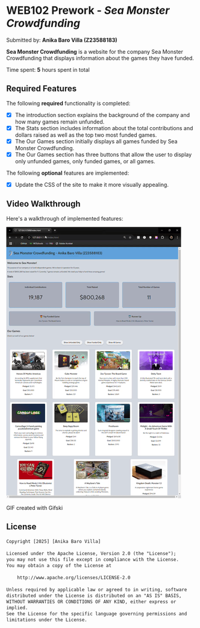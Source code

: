 # WEB102 Prework - *Sea Monster Crowdfunding*

Submitted by: **Anika Baro Villa (Z23588183)**

**Sea Monster Crowdfunding** is a website for the company Sea Monster Crowdfunding that displays information about the games they have funded.

Time spent: **5** hours spent in total

## Required Features

The following **required** functionality is completed:

* [X] The introduction section explains the background of the company and how many games remain unfunded.
* [X] The Stats section includes information about the total contributions and dollars raised as well as the top two most funded games.
* [X] The Our Games section initially displays all games funded by Sea Monster Crowdfunding.
* [X] The Our Games section has three buttons that allow the user to display only unfunded games, only funded games, or all games.

The following **optional** features are implemented:

* [X] Update the CSS of the site to make it more visually appealing.

## Video Walkthrough

Here's a walkthrough of implemented features:

<img src='https://raw.githubusercontent.com/abarovilla2021/assets/main/prework.gif' title='Video Walkthrough' width='' alt='Video Walkthrough' />

GIF created with Gifski


## License

    Copyright [2025] [Anika Baro Villa]

    Licensed under the Apache License, Version 2.0 (the "License");
    you may not use this file except in compliance with the License.
    You may obtain a copy of the License at

        http://www.apache.org/licenses/LICENSE-2.0

    Unless required by applicable law or agreed to in writing, software
    distributed under the License is distributed on an "AS IS" BASIS,
    WITHOUT WARRANTIES OR CONDITIONS OF ANY KIND, either express or implied.
    See the License for the specific language governing permissions and
    limitations under the License.